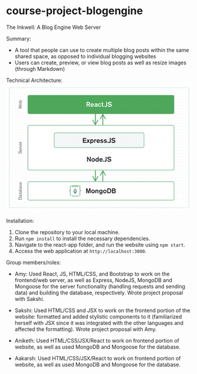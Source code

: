 # course-project-blogengine

The Inkwell: A Blog Engine Web Server

Summary:
- A tool that people can use to create multiple blog posts within the same shared space, as opposed to individual blogging websites
- Users can create, preview, or view blog posts as well as resize images (through Markdown)

Technical Architecture:
![diagram](blog/react-app/public/technical-architecture.png)

Installation: 
1. Clone the repository to your local machine.
2. Run `npm install` to install the necessary dependencies.
3. Navigate to the react-app folder, and run the website using `npm start`.
4. Access the web application at `http://localhost:3000`.


Group members/roles:

- Amy: Used React, JS, HTML/CSS, and Bootstrap to work on the frontend/web server, as well as Express, NodeJS, MongoDB and Mongoose for the server functionality (handling requests and sending data) and building the database, respectively. Wrote project proposal with Sakshi.

- Sakshi: Used HTML/CSS and JSX to work on the frontend portion of the website: formatted and added stylistic components to it (familiarized herself with JSX since it was integrated with the other languages and affected the formatting). Wrote project proposal with Amy. 

- Aniketh: Used HTML/CSS/JSX/React to work on frontend portion of website, as well as used MongoDB and Mongoose for the database.

- Aakarsh: Used HTML/CSS/JSX/React to work on frontend portion of website, as well as used MongoDB and Mongoose for the database.

